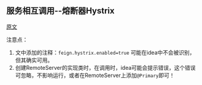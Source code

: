 ## 服务相互调用--熔断器Hystrix

[原文](http://www.ityouknow.com/springcloud/2017/05/16/springcloud-hystrix.html)

注意点：
1. 文中添加的注释：`feign.hystrix.enabled=true` 可能在idea中不会被识别，但其确实可用。
2. 创建RemoteServer的实现类时，在调用时，idea可能会提示错误，这个错误可忽略，不影响运行，或者在RemoteServer上添加`@Primary`即可！